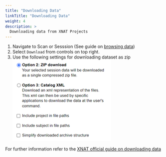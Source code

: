 ```yaml
---
title: "Downloading Data"
linkTitle: "Downloading Data"
weight: 4
description: >
  Downloading data from XNAT Projects
---
```


1. Navigate to Scan or Sesssion (See guide on [browsing data](/docs/user-guides/browsing-data))
2. Select `Download` from controls on top right. 
3. Use the following settings for downloading dataset as zip ![text](/docs/user-guides/xnat-data-download-options.png)

For further information refer to the [XNAT official guide on downloading data](https://wiki.xnat.org/documentation/how-to-use-xnat/how-to-download-image-data-from-xnat-projects
)
